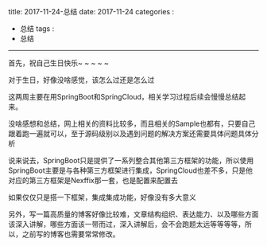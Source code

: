 title: 2017-11-24-总结
date: 2017-11-24
categories : 
  - 总结
tags : 
  - 总结
---

首先，祝自己生日快乐~ ~ ~ ~ ~

对于生日，好像没啥感觉，该怎么过还是怎么过


这两周主要在用SpringBoot和SpringCloud，相关学习过程后续会慢慢总结起来。

没啥感想和总结，网上相关的资料比较多，而且相关的Sample也都有，只要自己跟着跑一遍就可以，至于源码级别以及遇到问题的解决方案还需要具体问题具体分析

说来说去，SpringBoot只是提供了一系列整合其他第三方框架的功能，所以使用SpringBoot主要是与各种第三方框架进行集成，SpringCloud也差不多，只是他对应的第三方框架是Nexffix那一套，也是配置来配置去

如果仅仅只是搭一下框架，集成集成功能，好像没有多大意义

另外，写一篇高质量的博客好像比较难，文章结构组织、表达能力、以及哪些方面该深入讲解，哪些方面该一带而过，深入讲解后，会不会跑题太远等等等等，所以，之前写的博客也需要常常修改。